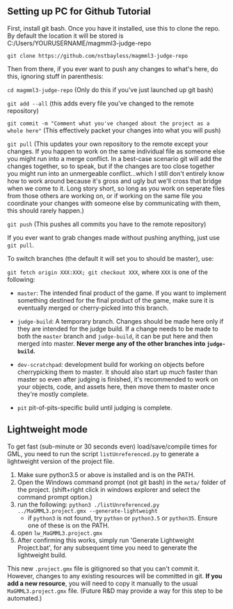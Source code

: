 ## Setting up PC for Github Tutorial

First, install git bash. Once you have it installed, use this to clone the repo. By default the location it will be stored is C:/Users/YOURUSERNAME/magmml3-judge-repo

```git clone https://github.com/nstbayless/magmml3-judge-repo```


Then from there, if you ever want to push any changes to what's here, do this, ignoring stuff in parenthesis:


```cd magmml3-judge-repo``` (Only do this if you've just launched up git bash)

```git add --all``` (this adds every file you've changed to the remote repository)

```git commit -m "Comment what you've changed about the project as a whole here"``` (This effectively packet your changes into what you will push)

```git pull``` (This updates your own repository to the remote except your changes. If you happen to work on the same individual file as someone else you might run into a merge conflict. In a best-case scenario git will add the changes together, so to speak, but if the changes are too close together you might run into an unmergeable conflict...which I still don't entirely know how to work around because it's gross and ugly but we'll cross that bridge when we come to it. Long story short, so long as you work on seperate files from those others are working on, or if working on the same file you coordinate your changes with someone else by communicating with them, this should rarely happen.)

```git push``` (This pushes all commits you have to the remote repository)


If you ever want to grab changes made without pushing anything, just use ```git pull```.


To switch branches (the default it will set you to should be master), use:

```git fetch origin XXX:XXX; git checkout XXX```, where `XXX` is one of the following:

- `master`: The intended final product of the game. If you want to implement something destined for the final product of the game, make sure it is eventually merged or cherry-picked into this branch.

- `judge-build`: A temporary branch. Changes should be made here only if they are intended for the judge build. If a change needs to be made to both the `master` branch and `judge-build`, it can be put here and then merged into master. **Never merge any of the other branches into `judge-build`.**

- `dev-scratchpad`: development build for working on objects before cherrypicking them to master. It should also start up *much* faster than master so even after judging is finished, it's recommended to work on your objects, code, and assets here, then move them to master once they're mostly complete.

- `pit` pit-of-pits-specific build until judging is complete.


## Lightweight mode

To get fast (sub-minute or 30 seconds even) load/save/compile times for GML, you need to run the script `listUnreferenced.py` to generate a lightweight version of the project file.

1. Make sure python3.5 or above is installed and is on the PATH.
2. Open the Windows command prompt (not git bash) in the `meta/` folder of the project. (shift+right click in windows explorer and select the command prompt option.)
3. run the following: `python3 ./listUnreferenced.py ../MaGMML3.project.gmx --generate-lightweight`
	- if `python3` is not found, try `python` or `python3.5` or `python35`. Ensure one of these is on the PATH.
4. open `lw_MaGMML3.project.gmx`
5. After confirming this works, simply run 'Generate Lightweight Project.bat', for any subsequent time you need to generate the lightweight build.

This new `.project.gmx` file is gitignored so that you can't commit it. However, changes to any existing resources will be committed in git.
**If you add a new resource**, you will need to copy it manually to the usual `MaGMML3.project.gmx` file. 
(Future R&D may provide a way for this step to be automated.)
